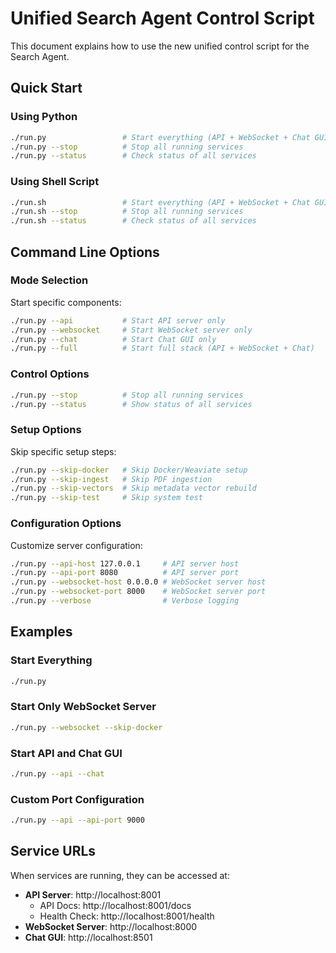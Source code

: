 # Unified Search Agent Control Script

This document explains how to use the new unified control script for the Search Agent.

## Quick Start

### Using Python
```bash
./run.py                 # Start everything (API + WebSocket + Chat GUI)
./run.py --stop          # Stop all running services
./run.py --status        # Check status of all services
```

### Using Shell Script
```bash
./run.sh                 # Start everything (API + WebSocket + Chat GUI)
./run.sh --stop          # Stop all running services
./run.sh --status        # Check status of all services
```

## Command Line Options

### Mode Selection

Start specific components:

```bash
./run.py --api           # Start API server only
./run.py --websocket     # Start WebSocket server only
./run.py --chat          # Start Chat GUI only
./run.py --full          # Start full stack (API + WebSocket + Chat)
```

### Control Options

```bash
./run.py --stop          # Stop all running services
./run.py --status        # Show status of all services
```

### Setup Options

Skip specific setup steps:

```bash
./run.py --skip-docker   # Skip Docker/Weaviate setup
./run.py --skip-ingest   # Skip PDF ingestion
./run.py --skip-vectors  # Skip metadata vector rebuild
./run.py --skip-test     # Skip system test
```

### Configuration Options

Customize server configuration:

```bash
./run.py --api-host 127.0.0.1     # API server host
./run.py --api-port 8080          # API server port
./run.py --websocket-host 0.0.0.0 # WebSocket server host
./run.py --websocket-port 8000    # WebSocket server port
./run.py --verbose                # Verbose logging
```

## Examples

### Start Everything
```bash
./run.py
```

### Start Only WebSocket Server
```bash
./run.py --websocket --skip-docker
```

### Start API and Chat GUI
```bash
./run.py --api --chat
```

### Custom Port Configuration
```bash
./run.py --api --api-port 9000
```

## Service URLs

When services are running, they can be accessed at:

- **API Server**: http://localhost:8001
  - API Docs: http://localhost:8001/docs
  - Health Check: http://localhost:8001/health
- **WebSocket Server**: http://localhost:8000
- **Chat GUI**: http://localhost:8501

